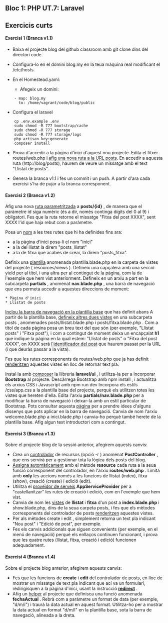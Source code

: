 ## Bloc 1: PHP UT.7: Laravel

## Exercicis curts

#### Exercisi 1 (Branca v1.1)

* Baixa el projecte blog del github classroom amb git clone dins del directori code. 
* Configura-lo en el domini blog.my en la teua màquina real modificant el /etc/hosts.

* En el Homestead.yaml:

	* Afegeix un domini:

```
	- map: blog.my
      to: /home/vagrant/code/blog/public
```

* Configura el laravel 

```
	cp .env.example .env
	sudo chmod -R 777 bootstrap/cache
	sudo chmod -R 777 storage
	sudo chmod -R 777 storage/logs
	php artisan key:generate
	composer install
```

*  Prova d'accedir a la pàgina d'inici d'aquest nou projecte. Edita el fitxer routes/web.php i [afig una nova ruta a la URL posts](../7.3.Laravel_rutes_vistes.md#rutes-simples). En accedir a aquesta ruta (http://blog/posts), haurem de veure un missatge amb el text "Llistat de posts". 

* Genera la branca v1.1 i fes un commit i un push. A partir d'ara cada exercisi s'ha de pujar a la branca corresponent.

#### Exercisi 2 (Branca v1.2)

Afig una nova [ruta parametritzada](../7.3.Laravel_rutes_vistes.md#afegir-paràmetres-a-les-rutes) a **posts/{id}** , de manera que el paràmetre id siga numèric (és a dir, només continga dígits del 0 al 9) i obligatori. Fes que la ruta retorne el missatge "Fitxa del post XXXX", sent XXXX l'id que haja rebut com a paràmetre.

Posa un [nom](../7.3.Laravel_rutes_vistes.md#named-routes) a les tres rutes que hi ha definides fins ara: 

 * a la pàgina d'inici posa-li el nom "inici"
 * a la del llistat la direm "posts_llistat"
 * a la de fitxa que acabes de crear, la direm "posts_fitxa".


Definix una [plantilla](../7.3.Laravel_rutes_vistes.md#definir-plantilles-comunes) anomenada plantilla.blade.php en la carpeta de vistes del projecte ( resources/views ). Defineix una capçalera amb una secció yield per al títol, i una altra per al contingut de la pàgina, com la de l'exemple que hem vist anteriorment.
Defineix en un arxiu a part en la subcarpeta **partials** , anomenat **nav.blade.php** , una barra de navegació que ens permeta accedir a aquestes direccions de moment:

	* Pàgina d'inici
	* Llistat de posts

[Inclou la barra de navegació en la plantilla base](../7.3.Laravel_rutes_vistes.md#incloure-vistes-dins-daltres) que has definit abans
A partir de la plantilla base, [defineix altres dues vistes](../7.3.Laravel_rutes_vistes.md#definir-plantilles-comunes) en una subcarpeta posts , anomenades posts/llistat.blade.php i posts/fitxa.blade.php . Com a títol de cada pàgina posa un breu text del que són (per exemple, "Llistat posts" i "Fitxa post"), i com a contingut de moment deixa un encapçalat **h1** que indique la pàgina en la qual estem: "Llistat de posts" o "Fitxa del post XXXX", on XXXX serà [l'identificador del post](pasar-valor-a-les-vistes) que haurem passat per la URL (i que deuràs passar a la vista). 

Fes que les rutes corresponents de routes/web.php que ja has definit [renderitzen](../7.3.Laravel_rutes_vistes.md#vistes) aquestes vistes en lloc de retornar text pla.

Instal·la amb [composer](../7.3.Laravel_rutes_vistes.md#enllaçant-amb-css-i-javascript-en-el-client) la llibreria **laravel/ui** , i utilitza-la per a incorporar **Bootstrap** al projecte.
Descàrrega Bootstrap amb npm install , i actualitza els arxius CSS i Javascript amb npm run dev
Incorpora els estils /css/app.css a la plantilla base del projecte, perquè els utilitzen totes les vistes que hereten d'ella.
Edita l'arxiu **partials/nav.blade.php** per a modificar la barra de navegació i deixar-la amb un estil particular de Bootstrap. Pots consultar aquesta [pàgina](https://getbootstrap.com/docs/4.5/components/navbar/) per a prendre idees d'alguns dissenys que pots aplicar en la barra de navegació.
Canvia de nom l'arxiu welcome.blade.php a inici.blade.php i canvia-ho perquè també herete de la plantilla base. Afig algun text introductori com a contingut. 

#### Exercisi 3 (Branca v1.3)

Sobre el projecte blog de la sessió anterior, afegirem aquests canvis:

* Crea un [controlador](../7.4.Laravel_controladors.md#controladors-de-recursos) de recursos (opció -r ) anomenat **PostController** , que ens servirà per a gestionar tota la lògica dels posts del blog.
* [Assigna automàticament](../7.4.Laravel_controladors.md#unint-totes-les-rutes-dun-controlador) amb el mètode **resource** cada ruta a la seua funció corresponent del controlador, en l'arxiu **routes/web.php** . Limita amb **only** les accions només a les funcions de llistat (index), fitxa (show), creació (create) i edició (edit).
* Utilitza el [proveïdor de serveis](../7.4.Laravel_controladors.md#reanomenant-les-rutes) **AppServiceProvider** per a "castellanitzar" les rutes de creació i edició, com en l'exemple que hem vist.
* Canvia de nom les [vistes](../7.4.Laravel_controladors.md#reanomenant-les-vistes) de **llistat** i **fitxa** d'un post a **index.blade.php** i show.blade.php, dins de la seua carpeta posts, i fes que els mètodes corresponents del controlador de posts [renderitzen](#renderitzant-les-vistes) aquestes vistes. 
* Per als mètodes create i edit , simplement retorna un text pla
indicant "Nou post" i "Edició de post", per exemple.
* Fes els canvis addicionals que siguen convenients (per exemple, en el menú de navegació) perquè els enllaços continuen funcionant, i prova que les quatre rutes (llistat, fitxa, creació i edició) funcionen adequadament.

#### Exercisi 4 (Branca v1.4)

Sobre el projecte blog anterior, afegirem aquests canvis:

* Fes que les funcions de **create** i **edit** del controlador de posts, en lloc de mostrar un missatge de text pla indicant que ací va un formulari, redirigisquen a la pàgina d'inici, usant la instrucció [**redirect**](../7.4.Laravel_controladors.md#utilitzar-la-resposta-per-fer-redireccions) .
* Afig un [helper](../7.4.Laravel_controladors.md#helperserviceprovider) al projecte que definisca una funció anomenada **fechaActual** . Rebrà com a paràmetre un format de data (per exemple, "d/m/i") i traurà la data actual en aquest format. Utilitza-ho per a mostrar la data actual en format "d/m/I" en la plantilla base, sota la barra de navegació, alineada a la dreta.

